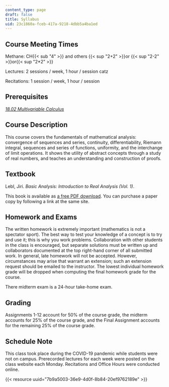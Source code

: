 ```yaml
---
content_type: page
draft: false
title: Syllabus
uid: 23c1860a-fceb-417a-9218-4dbb5a4ba1ed
---
```

## Course Meeting Times

Methane: CH{{< sub "4" >}} and others {{< sup "2+2" >}}or {{< sup "2-2" >}}or{{< sup "2*2" >}}

Lectures: 2 sessions / week, 1 hour / session catz

Recitations: 1 session / week, 1 hour / session

## Prerequisites

[*18.02 Multivariable Calculus*](/courses/mathematics/18-02sc-multivariable-calculus-fall-2010)

## Course Description

This course covers the fundamentals of mathematical analysis: convergence of sequences and series, continuity, differentiability, Riemann integral, sequences and series of functions, uniformity, and the interchange of limit operations. It shows the utility of abstract concepts through a study of real numbers, and teaches an understanding and construction of proofs.

## Textbook

Lebl, Jiri. *Basic Analysis: Introduction to Real Analysis (Vol. 1)*.

This book is available as [a free PDF download](https://www.jirka.org/ra/). You can purchase a paper copy by following a link at the same site.

## Homework and Exams

The written homework is extremely important (mathematics is not a spectator sport). The best way to test your knowledge of a concept is to try and use it; this is why you work problems. Collaboration with other students in the class is encouraged, but separate solutions must be written up and collaborators documented at the top right-hand corner of all submitted work. In general, late homework will not be accepted. However, circumstances may arise that warrant an extension; such an extension request should be emailed to the instructor. The lowest individual homework grade will be dropped when computing the final homework grade for the course.

There midterm exam is a 24-hour take-home exam.

## Grading

Assignments 1-12 account for 50% of the course grade, the midterm accounts for 25% of the course grade, and the Final Assignment accounts for the remaining 25% of the course grade.

## Schedule Note

This class took place during the COVID-19 pandemic while students were not on campus. Prerecorded lectures for each week were posted on the class website each Monday. Recitations and Office Hours were conducted online.

{{< resource uuid="7b9a5003-36e9-4d0f-8b84-20ef9762189e" >}}